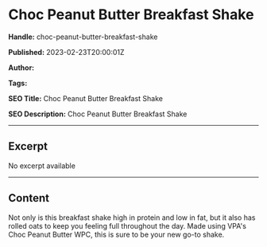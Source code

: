 # Choc Peanut Butter Breakfast Shake

**Handle:** choc-peanut-butter-breakfast-shake

**Published:** 2023-02-23T20:00:01Z

**Author:**  

**Tags:** 

**SEO Title:** Choc Peanut Butter Breakfast Shake

**SEO Description:** Choc Peanut Butter Breakfast Shake

---

## Excerpt

No excerpt available

---

## Content

Not only is this breakfast shake high in protein and low in fat, but it also has rolled oats to keep you feeling full throughout the day. Made using VPA's Choc Peanut Butter WPC, this is sure to be your new go-to shake.

